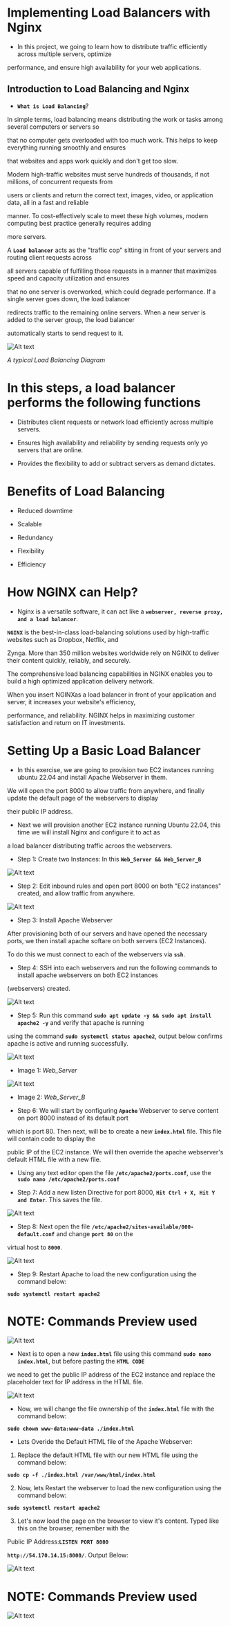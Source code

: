 # Implementing Load Balancers with Nginx

- In this project, we going to learn how to distribute traffic efficiently across multiple servers, optimize

performance, and ensure high availability for your web applications.

## Introduction to Load Balancing and Nginx

- **`What is Load Balancing`**?

In simple terms, load balancing means distributing the work or tasks among several computers or servers so

that no computer gets overloaded with too much work. This helps to keep everything running smoothly and ensures

that websites and apps work quickly and don't get too slow.

Modern high-traffic websites must serve hundreds of thousands, if not millions, of concurrent  requests from

users or clients and return the correct text, images, video, or application data, all in a fast and reliable

manner. To cost-effectively scale to meet these high volumes, modern computing best practice generally requires adding

more servers.

A **`Load balancer`** acts as the "traffic cop" sitting in front of your servers and routing client requests across

all servers capable of fulfilling those requests in a manner that maximizes speed and capacity utilization and ensures

that no one server is overworked, which could degrade performance. If a single server goes down, the load balancer

redirects traffic to the remaining online servers. When a new server is added to the server group, the load balancer

automatically starts to send request to it.

![Alt text](<Images/load balancer diag.png>)

*A typical Load Balancing Diagram*

# In this steps, a load balancer performs the following functions

- Distributes client requests or network load efficiently across multiple servers.

- Ensures high availability and reliability by sending requests only yo servers that are online.

- Provides the flexibility to add or subtract servers as demand dictates.

# Benefits of Load Balancing

- Reduced downtime

- Scalable

- Redundancy

- Flexibility

- Efficiency

# How NGINX can Help?

- Nginx is a versatile software, it can act like a **`webserver, reverse proxy, and a load balancer`**.

**`NGINX`** is the best-in-class load-balancing solutions used by high-traffic websites such as Dropbox, Netflix, and

Zynga. More than 350 million websites worldwide rely on NGINX to deliver their content quickly, reliably, and securely.

The comprehensive load balancing capabilities in NGINX enables you to build a high optimized application delivery network.

When you insert NGINXas a load balancer in front of your application and server, it increases your website's efficiency,

performance, and reliability. NGINX helps in maximizing customer satisfaction and return on IT investments.

# Setting Up a Basic Load Balancer

- In this exercise, we are going to provision two EC2 instances running ubuntu 22.04 and install Apache Webserver in them.

We will open the port 8000 to allow traffic from anywhere, and finally update the default page of the webservers to display 

their public IP address.

- Next we will provision another EC2 instance running Ubuntu 22.04, this time we will install Nginx and configure it to act as 

a load balancer distributing traffic acroos the webservers.

- Step 1: Create two Instances: In this  **`Web_Server && Web_Server_B`**

![Alt text](Images/instances.png)

- Step 2: Edit inbound rules and open port 8000 on both "EC2 instances" created, and allow traffic from anywhere.

![Alt text](<Images/edit inbound.png>)

- Step 3: Install Apache Webserver

After provisioning both of our servers and have opened the necessary ports, we then install apache softare on both servers (EC2 Instances).

To do this we must connect to each of the webservers via **`ssh`**.

- Step 4: SSH into each webservers and run the following commands to install apache webservers on both EC2 instances 

(webservers) created.

![Alt text](<Images/ssh connect.png>)

- Step 5: Run this command **`sudo apt update -y && sudo apt install apache2 -y`** and verify that apache is running

using the command **`sudo systemctl status apache2`**, output below confirms apache is active and running successfully.

![Alt text](<Images/apache active.png>)

- Image 1: *Web_Server*

![Alt text](<Images/apache active_A.png>)

- Image 2: *Web_Server_B*

- Step 6: We will start by configuring **`Apache`** Webserver to serve content on port 8000 instead of its default port

which is port 80. Then next, will be to create a new **`index.html`** file. This file will contain code to display the 

public IP of the EC2 instance. We will then override the apache webserver's default HTML file with a new file.

- Using any text editor open the file **`/etc/apache2/ports.conf`**, use the **`sudo nano /etc/apache2/ports.conf`**

- Step 7: Add a new listen Directive for port 8000, **`Hit Ctrl + X, Hit Y and Enter`**. This saves the file.

![Alt text](<Images/add port 8000.png>)

- Step 8: Next open the file **`/etc/apache2/sites-available/000-default.conf`** and change **`port 80`** on the 

virtual host to **`8000`**.

![Alt text](Images/apache2_sites.png)

- Step 9: Restart Apache to load the new configuration using the command below:

**`sudo systemctl restart apache2`**

# NOTE: Commands Preview used

![Alt text](<Images/cmd instruct.png>)

- Next is to open a new **`index.html`** file using this command **`sudo nano index.html`**, but before pasting the **`HTML CODE`**

we need to get the public IP address of the EC2 instance and replace the placeholder text for IP address in the HTML file.

![Alt text](<Images/html insert.png>)

- Now, we will change the file ownership of the **`index.html`** file with the command below:

**`sudo chown www-data:www-data ./index.html`**

- Lets Overide the Default HTML file of the Apache Webserver:

1. Replace the default HTML file with our new HTML file using the command below:

**`sudo cp -f ./index.html /var/www/html/index.html`**

2. Now, lets Restart the webserver to load the new configuration using the command below:

**`sudo systemctl restart apache2`**

3. Let's now load the page on the browser to view it's content. Typed like this on the browser, remember with the 

Public IP Address:**`LISTEN PORT 8000`**

**`http://54.170.14.15:8000/`**. Output Below:

![Alt text](<Images/public html output.png>)

# NOTE: Commands Preview used 

![Alt text](<Images/cmd preview B.png>)






